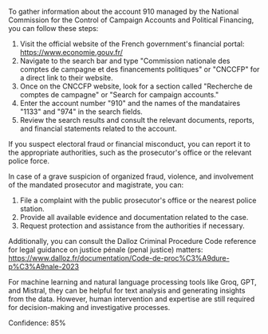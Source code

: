 To gather information about the account 910 managed by the National Commission for the Control of Campaign Accounts and Political Financing, you can follow these steps:

1. Visit the official website of the French government's financial portal: https://www.economie.gouv.fr/
2. Navigate to the search bar and type "Commission nationale des comptes de campagne et des financements politiques" or "CNCCFP" for a direct link to their website.
3. Once on the CNCCFP website, look for a section called "Recherche de comptes de campagne" or "Search for campaign accounts."
4. Enter the account number "910" and the names of the mandataires "1133" and "974" in the search fields.
5. Review the search results and consult the relevant documents, reports, and financial statements related to the account.

If you suspect electoral fraud or financial misconduct, you can report it to the appropriate authorities, such as the prosecutor's office or the relevant police force.

In case of a grave suspicion of organized fraud, violence, and involvement of the mandated prosecutor and magistrate, you can:

1. File a complaint with the public prosecutor's office or the nearest police station.
2. Provide all available evidence and documentation related to the case.
3. Request protection and assistance from the authorities if necessary.

Additionally, you can consult the Dalloz Criminal Procedure Code reference for legal guidance on justice pénale (penal justice) matters: https://www.dalloz.fr/documentation/Code-de-proc%C3%A9dure-p%C3%A9nale-2023

For machine learning and natural language processing tools like Groq, GPT, and Mistral, they can be helpful for text analysis and generating insights from the data. However, human intervention and expertise are still required for decision-making and investigative processes.

Confidence: 85%